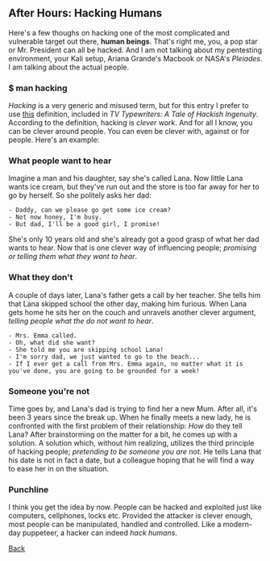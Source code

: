 ## After Hours: Hacking Humans

Here's a few thoughs on hacking one of the most complicated and vulnerable target out there, **human beings**. That's right me, you, a pop star or Mr. President can all be hacked. And I am not talking about my pentesting environment, your Kali setup, Ariana Grande's Macbook or NASA's *Pleiades*. I am talking about the actual people.

### $ man hacking

*Hacking* is a very generic and misused term, but for this entry I prefer to use [this](http://www.catb.org/jargon/html/meaning-of-hack.html) definition, included in *TV Typewriters: A Tale of Hackish Ingenuity*. According to the definition, hacking is *clever* work. And for all I know, you can be clever around people. You can even be clever with, against or for people. Here's an example:

### What people want to hear

Imagine a man and his daughter, say she's called Lana. Now little Lana wants ice cream, but they've run out and the store is too far away for her to go by herself. So she politely asks her dad: 

```
- Daddy, can we please go get some ice cream?
- Not now honey, I'm busy.
- But dad, I'll be a good girl, I promise!
```

She's only 10 years old and she's already got a good grasp of what her dad wants to hear. Now that is one clever way of influencing people; *promising or telling them what they want to hear*.

### What they don't

A couple of days later, Lana's father gets a call by her teacher. She tells him that Lana skipped school the other day, making him furious. When Lana gets home he sits her on the couch and unravels another clever argument, *telling people what the do not want to hear*.

```
- Mrs. Emma called.
- Oh, what did she want?
- She told me you are skipping school Lana!
- I'm sorry dad, we just wanted to go to the beach...
- If I ever get a call from Mrs. Emma again, no matter what it is you've done, you are going to be grounded for a week!
```

### Someone you're not

Time goes by, and Lana's dad is trying to find her a new Mum. After all, it's been 3 years since the break up. When he finally meets a new lady, he is confronted with the first problem of their relationship: *How* do they tell Lana? After brainstorming on the matter for a bit, he comes up with a solution. A solution which, without him realizing, utilizes the third principle of hacking people; *pretending to be someone you are not*. He tells Lana that his date is not in fact a date, but a colleague hoping that he will find a way to ease her in on the situation.

### Punchline

I think you get the idea by now. People can be hacked and exploited just like computers, cellphones, locks etc. Provided the attacker is clever enough, most people can be manipulated, handled and controlled. Like a modern-day puppeteer, a hacker can indeed *hack humans*.

[Back](https://naliferopoulos.github.io/ThinkingInBinary/)
